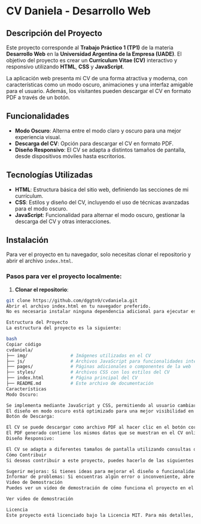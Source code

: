 # CV Daniela - Desarrollo Web

## Descripción del Proyecto

Este proyecto corresponde al **Trabajo Práctico 1 (TP1)** de la materia **Desarrollo Web** en la **Universidad Argentina de la Empresa (UADE)**. El objetivo del proyecto es crear un **Currículum Vitae (CV)** interactivo y responsivo utilizando **HTML**, **CSS** y **JavaScript**.

La aplicación web presenta mi CV de una forma atractiva y moderna, con características como un modo oscuro, animaciones y una interfaz amigable para el usuario. Además, los visitantes pueden descargar el CV en formato PDF a través de un botón.

## Funcionalidades

- **Modo Oscuro**: Alterna entre el modo claro y oscuro para una mejor experiencia visual.
- **Descarga del CV**: Opción para descargar el CV en formato PDF.
- **Diseño Responsivo**: El CV se adapta a distintos tamaños de pantalla, desde dispositivos móviles hasta escritorios.

## Tecnologías Utilizadas

- **HTML**: Estructura básica del sitio web, definiendo las secciones de mi currículum.
- **CSS**: Estilos y diseño del CV, incluyendo el uso de técnicas avanzadas para el modo oscuro.
- **JavaScript**: Funcionalidad para alternar el modo oscuro, gestionar la descarga del CV y otras interacciones.

## Instalación

Para ver el proyecto en tu navegador, solo necesitas clonar el repositorio y abrir el archivo `index.html`.

### Pasos para ver el proyecto localmente:

1. **Clonar el repositorio**:

```bash
git clone https://github.com/dggtn9/cvdaniela.git
Abrir el archivo index.html en tu navegador preferido.
No es necesario instalar ninguna dependencia adicional para ejecutar este proyecto, ya que se ejecuta directamente en el navegador.

Estructura del Proyecto
La estructura del proyecto es la siguiente:

bash
Copiar código
cvdaniela/
├── img/                # Imágenes utilizadas en el CV
├── js/                 # Archivos JavaScript para funcionalidades interactivas
├── pages/              # Páginas adicionales o componentes de la web
├── styles/             # Archivos CSS con los estilos del CV
├── index.html          # Página principal del CV
├── README.md           # Este archivo de documentación
Características
Modo Oscuro:

Se implementa mediante JavaScript y CSS, permitiendo al usuario cambiar entre modo claro y oscuro con un solo clic.
El diseño en modo oscuro está optimizado para una mejor visibilidad en condiciones de poca luz.
Botón de Descarga:

El CV se puede descargar como archivo PDF al hacer clic en el botón correspondiente.
El PDF generado contiene los mismos datos que se muestran en el CV online.
Diseño Responsivo:

El CV se adapta a diferentes tamaños de pantalla utilizando consultas de medios (media queries), asegurando que se vea bien en dispositivos móviles, tabletas y escritorios.
Cómo Contribuir
Si deseas contribuir a este proyecto, puedes hacerlo de las siguientes maneras:

Sugerir mejoras: Si tienes ideas para mejorar el diseño o funcionalidades, siéntete libre de abrir un "issue" o enviar un "pull request".
Informar de problemas: Si encuentras algún error o inconveniente, abre un "issue" para que pueda ser corregido.
Video de Demostración
Puedes ver un video de demostración de cómo funciona el proyecto en el siguiente enlace:

Ver video de demostración

Licencia
Este proyecto está licenciado bajo la Licencia MIT. Para más detalles, consulta el archivo LICENSE.
